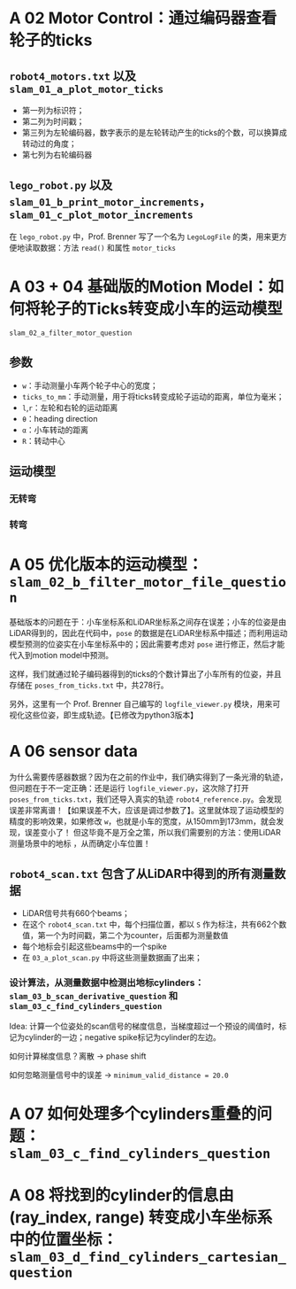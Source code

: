 # A 02 Motor Control：通过编码器查看轮子的ticks

## `robot4_motors.txt` 以及 `slam_01_a_plot_motor_ticks`
- 第一列为标识符；
- 第二列为时间戳；
- 第三列为左轮编码器，数字表示的是左轮转动产生的ticks的个数，可以换算成转动过的角度；
- 第七列为右轮编码器

## `lego_robot.py` 以及 `slam_01_b_print_motor_increments`，`slam_01_c_plot_motor_increments`
在 `lego_robot.py` 中，Prof. Brenner 写了一个名为 `LegoLogFile` 的类，用来更方便地读取数据：方法 `read()` 和属性 `motor_ticks`


# A 03 + 04 基础版的Motion Model：如何将轮子的Ticks转变成小车的运动模型

`slam_02_a_filter_motor_question` 

## 参数
- `w`：手动测量小车两个轮子中心的宽度；
- `ticks_to_mm`：手动测量，用于将ticks转变成轮子运动的距离，单位为毫米；
- `l`,`r`：左轮和右轮的运动距离
- `θ`：heading direction
- `α`：小车转动的距离
- `R`：转动中心

## 运动模型

### 无转弯

### 转弯


# A 05 优化版本的运动模型：`slam_02_b_filter_motor_file_question`

基础版本的问题在于：小车坐标系和LiDAR坐标系之间存在误差；小车的位姿是由LiDAR得到的，因此在代码中，`pose` 的数据是在LiDAR坐标系中描述；而利用运动模型预测的位姿实在小车坐标系中的；因此需要考虑对 `pose` 进行修正，然后才能代入到motion model中预测。

这样，我们就通过轮子编码器得到的ticks的个数计算出了小车所有的位姿，并且存储在 `poses_from_ticks.txt` 中，共278行。

另外，这里有一个 Prof. Brenner 自己编写的 `logfile_viewer.py` 模块，用来可视化这些位姿，即生成轨迹。【已修改为python3版本】

# A 06 sensor data

为什么需要传感器数据？因为在之前的作业中，我们确实得到了一条光滑的轨迹，但问题在于不一定正确：还是运行 `logfile_viewer.py`，这次除了打开 `poses_from_ticks.txt`，我们还导入真实的轨迹 `robot4_reference.py`。会发现误差非常离谱！【如果误差不大，应该是调过参数了】。这里就体现了运动模型的精度的影响效果，如果修改 `w`，也就是小车的宽度，从150mm到173mm，就会发现，误差变小了！ 但这毕竟不是万全之策，所以我们需要别的方法：使用LiDAR测量场景中的地标 ，从而确定小车位置！

## `robot4_scan.txt` 包含了从LiDAR中得到的所有测量数据

- LiDAR信号共有660个beams；
- 在这个 `robot4_scan.txt` 中，每个扫描位置，都以 `S` 作为标注，共有662个数值，第一个为时间戳，第二个为counter，后面都为测量数值
- 每个地标会引起这些beams中的一个spike
- 在 `03_a_plot_scan.py` 中将这些测量数据画了出来；

### 设计算法，从测量数据中检测出地标cylinders：`slam_03_b_scan_derivative_question` 和 `slam_03_c_find_cylinders_question`

Idea: 计算一个位姿处的scan信号的梯度信息，当梯度超过一个预设的阈值时，标记为cylinder的一边；negative spike标记为cylinder的左边。

如何计算梯度信息？离散 -> phase shift 

如何忽略测量信号中的误差 -> `minimum_valid_distance = 20.0`

# A 07 如何处理多个cylinders重叠的问题：`slam_03_c_find_cylinders_question`

# A 08 将找到的cylinder的信息由 (ray_index, range) 转变成小车坐标系中的位置坐标：`slam_03_d_find_cylinders_cartesian_question`


